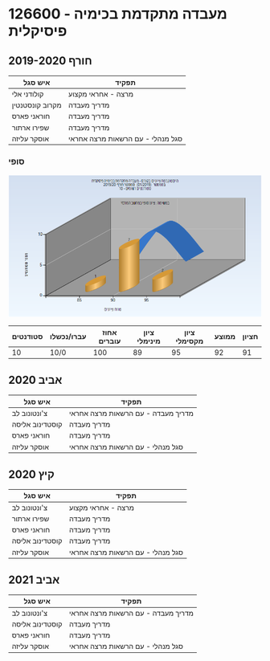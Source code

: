 # 126600 - מעבדה מתקדמת בכימיה פיסיקלית

## חורף 2019-2020

| איש סגל | תפקיד |
| ---- | ---- |
| קולודני אלי | מרצה - אחראי מקצוע |
| מקרוב קונסטנטין | מדריך מעבדה |
| חוראני פארס | מדריך מעבדה |
| שפירו ארתור | מדריך מעבדה |
| אוסקר עליזה | סגל מנהלי - עם הרשאות מרצה אחראי |

### סופי

![201901 Finals](201901/Finals.png)

| סטודנטים | עברו/נכשלו | אחוז עוברים | ציון מינימלי | ציון מקסימלי | ממוצע | חציון |
| ---- | ---- | ---- | ---- | ---- | ---- | ---- |
| 10 | 10/0 | 100 | 89 | 95 | 92 | 91 |

## אביב 2020

| איש סגל | תפקיד |
| ---- | ---- |
| צ'ונטונוב לב | מדריך מעבדה - עם הרשאות מרצה אחראי |
| קוסטדינוב אליסה | מדריך מעבדה |
| חוראני פארס | מדריך מעבדה |
| אוסקר עליזה | סגל מנהלי - עם הרשאות מרצה אחראי |

## קיץ 2020

| איש סגל | תפקיד |
| ---- | ---- |
| צ'ונטונוב לב | מרצה - אחראי מקצוע |
| שפירו ארתור | מדריך מעבדה |
| חוראני פארס | מדריך מעבדה |
| קוסטדינוב אליסה | מדריך מעבדה |
| אוסקר עליזה | סגל מנהלי - עם הרשאות מרצה אחראי |

## אביב 2021

| איש סגל | תפקיד |
| ---- | ---- |
| צ'ונטונוב לב | מדריך מעבדה - עם הרשאות מרצה אחראי |
| קוסטדינוב אליסה | מדריך מעבדה |
| חוראני פארס | מדריך מעבדה |
| אוסקר עליזה | סגל מנהלי - עם הרשאות מרצה אחראי |


